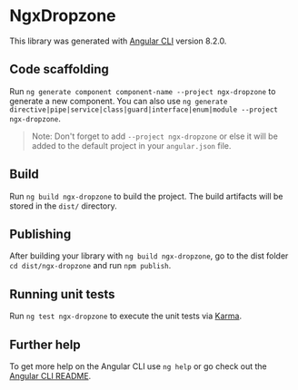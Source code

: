 # NgxDropzone

This library was generated with [Angular CLI](https://github.com/angular/angular-cli) version 8.2.0.

## Code scaffolding

Run `ng generate component component-name --project ngx-dropzone` to generate a new component. You can also use `ng generate directive|pipe|service|class|guard|interface|enum|module --project ngx-dropzone`.
> Note: Don't forget to add `--project ngx-dropzone` or else it will be added to the default project in your `angular.json` file. 

## Build

Run `ng build ngx-dropzone` to build the project. The build artifacts will be stored in the `dist/` directory.

## Publishing

After building your library with `ng build ngx-dropzone`, go to the dist folder `cd dist/ngx-dropzone` and run `npm publish`.

## Running unit tests

Run `ng test ngx-dropzone` to execute the unit tests via [Karma](https://karma-runner.github.io).

## Further help

To get more help on the Angular CLI use `ng help` or go check out the [Angular CLI README](https://github.com/angular/angular-cli/blob/master/README.md).
